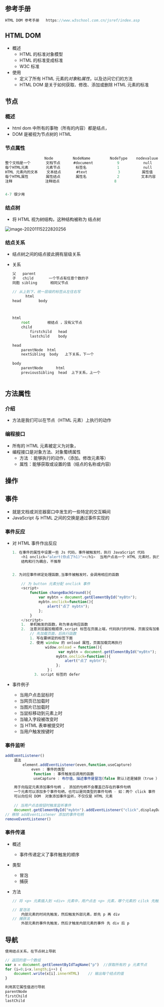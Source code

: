 ## 参考手册

```js
HTML DOM 参考手册   https://www.w3school.com.cn/jsref/index.asp
```



## HTML DOM

*   概述
    *   HTML 的标准对象模型
    *   HTML 的标准变成标准
    *   W3C 标准
*   使用
    *   定义了所有 HTML 元素的*对象*和*属性*，以及访问它们的方法
    *   HTML DOM 是关于如何获取、修改、添加或删除 HTML 元素的标准

## 节点

### 概述

*   html dom 中所有的事物（所有的内容）都是结点，
*   DOM 是被视为节点树的 HTML

### 节点属性

```go
				  Node		   NodeName			NodeType 	nodevaluue
整个文档是一个   	  文档节点		#document			9			null
每个HTML元素    	元素节点	   标签名				1		    null
HTML 元素内的文本    文本结点		  #text				 3			属性值
每个HTML属性		属性结点	   属性名				2		   文本内容
注释				 注释结点						  8


4-7 很少用
```

### 结点树

*   将 HTML 视为树结构，这种结构被称为 结点树

![image-20201115222820256](../../../../img_source/image-20201115222820256.png)



### 结点关系

*   结点树之间的结点彼此拥有层级关系

*   关系

    ```js
    父	parent		
    子	child		一个节点有任意个数的子
    同胞 sibling		相同父节点
    
    // 从上到下，统一层级的标签从左往右写
    	  html
    head        body
    
    
    
    html 
    	root  		根结点 ，没有父节点
        child
            firstchild   head
            lastchild    body
        
    head
    	parentNode	html
        nextSibling  body   上下关系，下一个
        
    body  
    	parentNode		html
        previousSibling  head  上下关系，上一个
        
    ```

    

## 方法属性

### 介绍

*   方法是我们可以在节点（HTML 元素）上执行的动作

### 编程接口

*   所有的 HTML 元素被定义为对象，
*   编程接口是对象方法、对象蜀绣属性
    *   方法 ：能够执行的动作，（添加。修改元素等）
    *   属性：能够获取或设置的值（结点的名称或内容)

## 操作

## 事件

*   就是文档或浏览器窗口中发生的一些特定的交互瞬间
*   JavaScript 与 HTML 之间的交换是通过事件实现的

### 事件反应

*   对 HTML 事件作出反应

    ```js
    1. 在事件的属性中设置一些 Js 代码，事件被触发时，执行 JavaScript 代码
        <h1 onclick="alert(你点了h1)"></h1>  当用户点击一个 HTML 元素时，执行 js 代码，
    	结构和行为耦合，不推荐
    
    
    2. 为对应事件绑定处理函数,当事件被触发时，会调用相应的函数
    	
    	// 为 button 元素分配 onclick 事件
    	<script>
            function changeBackGround(){
                var mybtn = document.getElementById("myBtn");
        		mybtn.onclick=function(){
                    alert("点了 mybtn");
                };
            }
        </scritpt>
    	1.  单机触发的函数，称为单击响应函数	
        2.  注意浏览器加载顺序,script 标签在页面上端，代码执行的时候，页面没有加载，会出错
        	// 先加载页面，后执行函数
        	1. 写在要绑定的标签下面
            2. 使用 window 的 onload 属性，页面加载完再执行
                   widow.onload = function(){
                         var mybtn = document.getElementById("myBtn");
                        mybtn.onclick=function(){
                            alert("点了 mybtn");
                        };
                    }；
              3. script 标签的 defer
    ```

    

    

*   事件例子

    *   当用户点击鼠标时
    *   当网页已加载时
    *   当图片已加载时
    *   当鼠标移动到元素上时
    *   当输入字段被改变时
    *   当 HTML 表单被提交时
    *   当用户触发按键时







### 事件监听

```js
addEventListener()
	语法
    	element.addEventListener(even,function,useCapture)
			even : 事件的类型
             function : 事件触发后调用的函数
             useCapture : 布尔值，描述事件是冒泡(false 默认)还是捕获（true ）

	用于向指定元素添加事件句柄 ， 添加的句柄不会覆盖已存在的事件句柄
	一个元素可以添加多个事件句柄，也可以是同类型的事件句柄 - 如：两个 click 事件
	可以向任何 DOM  对象添加事件监听，不仅仅是 HTML 元素
	
	// 当用户点击按钮时触发监听事件
    document.getElementById("mybtn").addEventListener("click",displayDate)
// 移除 addEventListener 添加的事件句柄
removeEventListener()
```

### 事件传递

*   概述

    *   事件传递定义了事件触发的顺序

*   类型

    *   冒泡
    *   捕获

*   方法

    ```js
    // 将 <p> 元素插入到 <div> 元素中，用户点击 <p> 元素，哪个元素的 cilck 先触发？
    
    // 冒泡法
    	内部元素的时间先触发，然后触发外部元素，即先 p 再 div
    // 捕获法
        外部元素的事件先触发，然后才触发内部元素的事件 先 div 后 p
    ```

    

## 导航

```js 
使用结点关系，在节点树上导航

// 返回的是一个数组
var x = document.getElementByIdTagName("p")  //获取所有的 p 元素节点
for (i=0;i<x.length;i++) {		
    document.write(x[i].innerHTML)    // 输出每个结点的值
}

利用其它属性值进行导航
parentNode
firstChild
lastChild


```
































































































